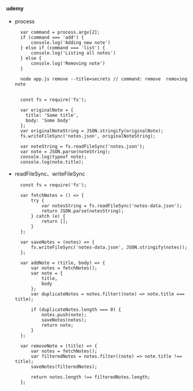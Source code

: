 #### udemy

* process

		var command = process.argv[2];
		if (command === 'add') {
			console.log('Adding new note')
		} else if (command === 'list') {
			console.log('Listing all notes')
		} else {
			console.log('Removing note')
		}
		
		node app.js remove --title=secrets // command: remove  removing note
		
	
		const fs = require('fs');

		var originalNote = {
		  title: 'Some title',
		  body: 'Some body'
		};
		var originalNoteString = JSON.stringify(originalNote);
		fs.writeFileSync('notes.json', originalNoteString);
		
		var noteString = fs.readFileSync('notes.json');
		var note = JSON.parse(noteString);
		console.log(typeof note);
		console.log(note.title);

* readFileSync、writeFileSync

		const fs = require('fs');

		var fetchNotes = () => {
			try {
				var notesString = fs.readFileSync('notes-data.json');
				return JSON.parse(notesString);
			} catch (e) {
				return [];
			}
		};

		var saveNotes = (notes) => {
			fs.writeFileSync('notes-data.json', JSON.stringify(notes));
		};

		var addNote = (title, body) => {
			var notes = fetchNotes();
			var note = {
				title,
				body
			};
			var duplicateNotes = notes.filter((note) => note.title === title);

			if (duplicateNotes.length === 0) {
				notes.push(note);
				saveNotes(notes);
				return note;
			}
		};

		var removeNote = (title) => {
			var notes = fetchNotes();
			var filteredNotes = notes.filter((note) => note.title !== title);
			saveNotes(filteredNotes);

			return notes.length !== filteredNotes.length;
		};